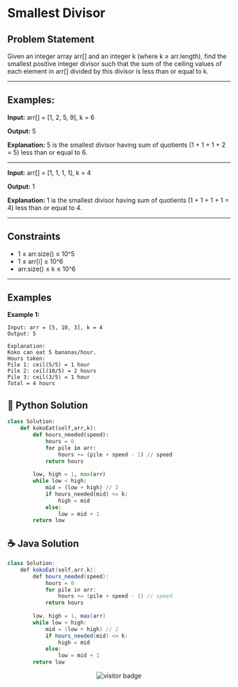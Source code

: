
# Smallest Divisor

## Problem Statement
Given an integer array arr[] and an integer k (where k ≥ arr.length), find the smallest positive integer divisor such that the sum of the ceiling values of each element in arr[] divided by this divisor is less than or equal to k.

---

## Examples:

**Input:** arr[] = [1, 2, 5, 9], k = 6

**Output:** 5

**Explanation:** 5 is the smallest divisor having sum of quotients (1 + 1 + 1 + 2 = 5) less than or equal to 6.



---


**Input:** arr[] = [1, 1, 1, 1], k = 4

**Output:** 1

**Explanation:** 1 is the smallest divisor having sum of quotients (1 + 1 + 1 + 1 = 4) less than or equal to 4.

---


## Constraints

- 1 ≤ arr.size() ≤ 10^5
- 1 ≤ arr[i] ≤ 10^6
- arr.size() ≤ k ≤ 10^6

---

## Examples

**Example 1:**

```plaintext
Input: arr = [5, 10, 3], k = 4
Output: 5

Explanation:
Koko can eat 5 bananas/hour.
Hours taken:
Pile 1: ceil(5/5) = 1 hour
Pile 2: ceil(10/5) = 2 hours
Pile 3: ceil(3/5) = 1 hour
Total = 4 hours

```
## 🐍 Python Solution

```python
class Solution:
    def kokoEat(self,arr,k):
        def hours_needed(speed):
            hours = 0
            for pile in arr:
                hours += (pile + speed - 1) // speed  
            return hours
        
        low, high = 1, max(arr)
        while low < high:
            mid = (low + high) // 2
            if hours_needed(mid) <= k:
                high = mid
            else:
                low = mid + 1
        return low
```
## ☕️ Java Solution

```java
class Solution:
    def kokoEat(self,arr,k):
        def hours_needed(speed):
            hours = 0
            for pile in arr:
                hours += (pile + speed - 1) // speed  
            return hours
        
        low, high = 1, max(arr)
        while low < high:
            mid = (low + high) // 2
            if hours_needed(mid) <= k:
                high = mid
            else:
                low = mid + 1
        return low
```
<p align="center">
  <img src="https://visitor-badge.laobi.icu/badge?page_id=second-largest-problem" alt="visitor badge"/>

</p>
